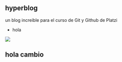 ## hyperblog
un blog increible para el curso de Git y Github de Platzi

 - hola

 ![](https://i.ibb.co/n3Qn6b3/9cc691a8-778a-4f6e-84b0-d9e5d53edb19.jpg)

 ## hola cambio
